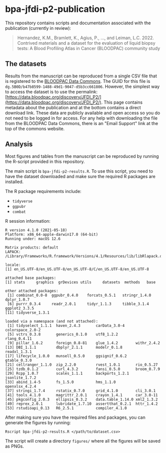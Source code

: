 # bpa-jfdi-p2-publication

This repository contains scripts and documentation associated with the publication (currently in review):

> Hernandez, K.M., Bramlett, K., Agius, P., ..., and Leiman, L.C. 2022. Contrived materials and a dataset for the evaluation of liquid biopsy tests: A Blood Profiling Atlas in Cancer (BLOODPAC) community study

## The datasets

Results from the manuscript can be reproduced from a single CSV file that is registered to the [BLOODPAC Data Commons](https://data.bloodpac.org/).
The GUID for this file is `dg.5B0D/b47b8599-1488-49d1-9047-d5b3cc661806`. However, the simplest way to access the dataset is to use the
permalink: [https://data.bloodpac.org/discovery/JFDI_P2/](https://data.bloodpac.org/discovery/JFDI_P2/). This page contains
metadata about the publication and at the bottom contains a direct download link. These data are publicly available and open
access so you do not need to be logged in for access. For any help with downloading the file from the BLOODPAC Data Commons,
there is an "Email Support" link at the top of the commons website.

## Analysis

Most figures and tables from the manuscript can be reproduced by running the R-script provided in this repository.

The main script is `bpa-jfdi-p2-results.R`. To use this script, you need to have the dataset downloaded
and make sure the required R packages are installed.

The R package requirements include:

* `tidyverse`
* `ggpubr`
* `combat`

R session information:

```
R version 4.1.0 (2021-05-18)
Platform: x86_64-apple-darwin17.0 (64-bit)
Running under: macOS 12.6

Matrix products: default
LAPACK: /Library/Frameworks/R.framework/Versions/4.1/Resources/lib/libRlapack.dylib

locale:
[1] en_US.UTF-8/en_US.UTF-8/en_US.UTF-8/C/en_US.UTF-8/en_US.UTF-8

attached base packages:
[1] stats     graphics  grDevices utils     datasets  methods   base

other attached packages:
 [1] combinat_0.0-8  ggpubr_0.4.0    forcats_0.5.1   stringr_1.4.0   dplyr_1.0.7
 [6] purrr_0.3.4     readr_2.0.1     tidyr_1.1.3     tibble_3.1.4    ggplot2_3.3.5
[11] tidyverse_1.3.1

loaded via a namespace (and not attached):
 [1] tidyselect_1.1.1  haven_2.4.3       carData_3.0-4     colorspace_2.0-2
 [5] vctrs_0.3.8       generics_0.1.0    utf8_1.2.2        rlang_0.4.11
 [9] pillar_1.6.2      foreign_0.8-81    glue_1.4.2        withr_2.4.2
[13] DBI_1.1.1         dbplyr_2.1.1      modelr_0.1.8      readxl_1.3.1
[17] lifecycle_1.0.0   munsell_0.5.0     ggsignif_0.6.2    gtable_0.3.0
[21] cellranger_1.1.0  zip_2.2.0         rvest_1.0.1       rio_0.5.27
[25] tzdb_0.1.2        curl_4.3.2        fansi_0.5.0       broom_0.7.9
[29] Rcpp_1.0.7        scales_1.1.1      backports_1.2.1   jsonlite_1.7.2
[33] abind_1.4-5       fs_1.5.0          hms_1.1.0         openxlsx_4.2.4
[37] stringi_1.7.4     rstatix_0.7.0     grid_4.1.0        cli_3.0.1
[41] tools_4.1.0       magrittr_2.0.1    crayon_1.4.1      car_3.0-11
[45] pkgconfig_2.0.3   ellipsis_0.3.2    data.table_1.14.0 xml2_1.3.2
[49] reprex_2.0.1      lubridate_1.7.10  assertthat_0.2.1  httr_1.4.2
[53] rstudioapi_0.13   R6_2.5.1          compiler_4.1.0
```

After making sure you have the required files and packages, you can generate the figures by running:

```
Rscript bpa-jfdi-p2-results.R </path/to/dataset.csv>
```

The script will create a directory `figures/` where all the figures will be saved as PNGs.
